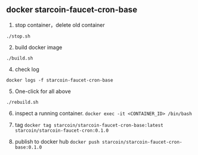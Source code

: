 ## docker starcoin-faucet-cron-base

1. stop container，delete old container

`./stop.sh`

2. build docker image

`./build.sh`

4. check log

`docker logs -f starcoin-faucet-cron-base`

5. One-click for all above

`./rebuild.sh`

6. inspect a running container.
   `docker exec -it <CONTAINER_ID> /bin/bash`

7. tag
   `docker tag starcoin/starcoin-faucet-cron-base:latest starcoin/starcoin-faucet-cron:0.1.0`

8. publish to docker hub
   `docker push starcoin/starcoin-faucet-cron-base:0.1.0`
